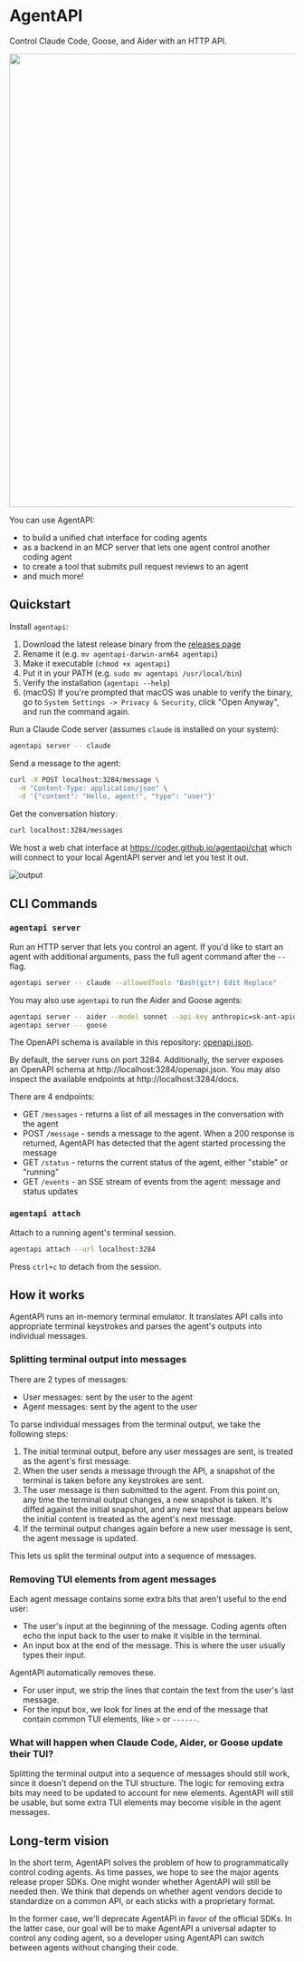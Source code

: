 # AgentAPI

Control Claude Code, Goose, and Aider with an HTTP API.

<div>
  <img width="800px" src="https://github.com/user-attachments/assets/4b9950f5-bfa7-4f38-bf09-58364f78c100">
</div>

You can use AgentAPI:

- to build a unified chat interface for coding agents
- as a backend in an MCP server that lets one agent control another coding agent
- to create a tool that submits pull request reviews to an agent
- and much more!

## Quickstart

Install `agentapi`:

1. Download the latest release binary from the [releases page](https://github.com/coder/agentapi/releases)
2. Rename it (e.g. `mv agentapi-darwin-arm64 agentapi`)
3. Make it executable (`chmod +x agentapi`)
4. Put it in your PATH (e.g. `sudo mv agentapi /usr/local/bin`)
5. Verify the installation (`agentapi --help`)
6. (macOS) If you're prompted that macOS was unable to verify the binary, go to `System Settings -> Privacy & Security`, click "Open Anyway", and run the command again.

Run a Claude Code server (assumes `claude` is installed on your system):

```bash
agentapi server -- claude
```

Send a message to the agent:

```bash
curl -X POST localhost:3284/message \
  -H "Content-Type: application/json" \
  -d '{"content": "Hello, agent!", "type": "user"}'
```

Get the conversation history:

```bash
curl localhost:3284/messages
```

We host a web chat interface at https://coder.github.io/agentapi/chat which will connect to your local AgentAPI server and let you test it out.

![output](https://github.com/user-attachments/assets/11685cf3-324b-4e72-b8e9-5bb8ceede785)


## CLI Commands

### `agentapi server`

Run an HTTP server that lets you control an agent. If you'd like to start an agent with additional arguments, pass the full agent command after the `--` flag.

```bash
agentapi server -- claude --allowedTools "Bash(git*) Edit Replace"
```

You may also use `agentapi` to run the Aider and Goose agents:

```bash
agentapi server -- aider --model sonnet --api-key anthropic=sk-ant-apio3-XXX
agentapi server -- goose
```

The OpenAPI schema is available in this repository: [openapi.json](openapi.json).

By default, the server runs on port 3284. Additionally, the server exposes an OpenAPI schema at http://localhost:3284/openapi.json. You may also inspect the available endpoints at http://localhost:3284/docs.

There are 4 endpoints:

- GET `/messages` - returns a list of all messages in the conversation with the agent
- POST `/message` - sends a message to the agent. When a 200 response is returned, AgentAPI has detected that the agent started processing the message
- GET `/status` - returns the current status of the agent, either "stable" or "running"
- GET `/events` - an SSE stream of events from the agent: message and status updates

### `agentapi attach`

Attach to a running agent's terminal session.

```bash
agentapi attach --url localhost:3284
```

Press `ctrl+c` to detach from the session.

## How it works

AgentAPI runs an in-memory terminal emulator. It translates API calls into appropriate terminal keystrokes and parses the agent's outputs into individual messages.

### Splitting terminal output into messages

There are 2 types of messages:

- User messages: sent by the user to the agent
- Agent messages: sent by the agent to the user

To parse individual messages from the terminal output, we take the following steps:

1. The initial terminal output, before any user messages are sent, is treated as the agent's first message.
2. When the user sends a message through the API, a snapshot of the terminal is taken before any keystrokes are sent.
3. The user message is then submitted to the agent. From this point on, any time the terminal output changes, a new snapshot is taken. It's diffed against the initial snapshot, and any new text that appears below the initial content is treated as the agent's next message.
4. If the terminal output changes again before a new user message is sent, the agent message is updated.

This lets us split the terminal output into a sequence of messages.

### Removing TUI elements from agent messages

Each agent message contains some extra bits that aren't useful to the end user:

- The user's input at the beginning of the message. Coding agents often echo the input back to the user to make it visible in the terminal.
- An input box at the end of the message. This is where the user usually types their input.

AgentAPI automatically removes these.

- For user input, we strip the lines that contain the text from the user's last message.
- For the input box, we look for lines at the end of the message that contain common TUI elements, like `>` or `------`.

### What will happen when Claude Code, Aider, or Goose update their TUI?

Splitting the terminal output into a sequence of messages should still work, since it doesn't depend on the TUI structure. The logic for removing extra bits may need to be updated to account for new elements. AgentAPI will still be usable, but some extra TUI elements may become visible in the agent messages.

## Long-term vision

In the short term, AgentAPI solves the problem of how to programmatically control coding agents. As time passes, we hope to see the major agents release proper SDKs. One might wonder whether AgentAPI will still be needed then. We think that depends on whether agent vendors decide to standardize on a common API, or each sticks with a proprietary format.

In the former case, we'll deprecate AgentAPI in favor of the official SDKs. In the latter case, our goal will be to make AgentAPI a universal adapter to control any coding agent, so a developer using AgentAPI can switch between agents without changing their code.
